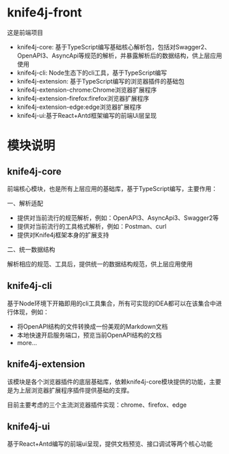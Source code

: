 # knife4j-front

这是前端项目

- knife4j-core: 基于TypeScript编写基础核心解析包，包括对Swagger2、OpenAPI3、AsyncApi等规范的解析，并暴露解析后的数据结构，供上层应用使用
- knife4j-cli: Node生态下的cli工具，基于TypeScript编写
- knife4j-extension: 基于TypeScript编写的浏览器插件的基础包
- knife4j-extension-chrome:Chrome浏览器扩展程序
- knife4j-extension-firefox:firefox浏览器扩展程序
- knife4j-extension-edge:edge浏览器扩展程序
- knife4j-ui:基于React+Antd框架编写的前端Ui层呈现




# 模块说明

## knife4j-core

前端核心模块，也是所有上层应用的基础库，基于TypeScript编写，主要作用：

一、解析适配

- 提供对当前流行的规范解析，例如：OpenAPI3、AsyncApi3、Swagger2等
- 提供对当前流行的工具格式解析，例如：Postman、curl
- 提供对Knife4j框架本身的扩展支持


二、统一数据结构

解析相应的规范、工具后，提供统一的数据结构规范，供上层应用使用


## knife4j-cli

基于Node环境下开箱即用的cli工具集合，所有可实现的IDEA都可以在该集合中进行体现，例如：

- 将OpenAPI结构的文件转换成一份美观的Markdown文档
- 本地快速开启服务端口，预览当前OpenAPI结构的文档
- more...


## knife4j-extension

该模块是各个浏览器插件的底层基础库，依赖knife4j-core模块提供的功能，主要是为上层浏览器扩展程序插件提供基础的支撑。

目前主要考虑的三个主流浏览器插件实现：chrome、firefox、edge


## knife4j-ui

基于React+Antd编写的前端ui呈现，提供文档预览、接口调试等两个核心功能